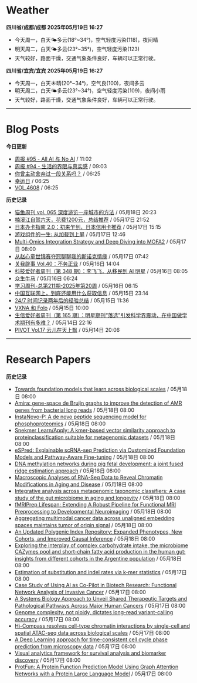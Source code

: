 # Weather
<!--qweather:start-->
**四川省/成都/成都 2025年05月19日 16:27**
- 今天周一，白天🌤️多云(18°~34°)，空气轻度污染(118)，夜间晴
- 明天周二，白天🌤️多云(23°~35°)，空气轻度污染(123)
- 天气较好，路面干燥，交通气象条件良好，车辆可以正常行驶。

**四川省/宜宾/宜宾 2025年05月19日 16:27**
- 今天周一，白天☀️晴(20°~34°)，空气良(100)，夜间多云
- 明天周二，白天🌤️多云(23°~34°)，空气轻度污染(109)，夜间小雨
- 天气较好，路面干燥，交通气象条件良好，车辆可以正常行驶。
<!--qweather:end-->
---
# Blog Posts
<!--rss-blogs:start-->
**今日更新**
- [周报 #95 - All AI 与 No AI](https://www.pseudoyu.com/posts/weekly_review_95) / 11:02
- [周报 #94 - 生活的界限与真实感](https://www.pseudoyu.com/posts/weekly_review_94) / 09:03
- [你曾主动舍弃过一段关系吗？](http://m.wufazhuce.com/question/4368) / 06:25
- [幸运日](http://m.wufazhuce.com/article/6795) / 06:25
- [VOL.4608](http://m.wufazhuce.com/one/4759) / 06:25

**历史记录**
- [猫鱼周刊 vol. 065 深度游览一座城市的方法](https://ameow.xyz/archives/weekly-065) / 05月18日 20:23
- [楠溪江自驾六天，花费1200元，总结推荐](https://blog.ops-coffee.cn/r/city-china-zhejiang-wenzhou-yongjia-nanxijiang.html) / 05月17日 21:52
- [日本办卡指南 2.0：初来乍到，日本信用卡推荐](https://song.al/creditcard2) / 05月17日 15:15
- [游戏组件的一生: 从加载到上屏](https://blog.ursb.me/posts/game-engine-renderer/) / 05月17日 12:46
- [Multi-Omics Integration Strategy and Deep Diving into MOFA2](https://divingintogeneticsandgenomics.com/post/multiomics-mofa2/) / 05月17日 08:00
- [从赵心童世锦赛夺冠聊聊我的斯诺克情缘](https://wiki.eryajf.net/pages/a49f60/) / 05月17日 07:42
- [关我辟事 Vol.40：不务正业](https://blog.douchi.space/spark-joy-digest-2025-5a/) / 05月16日 14:04
- [科技爱好者周刊（第 348 期）：李飞飞，从移民到 AI 明星](http://www.ruanyifeng.com/blog/2025/05/weekly-issue-348.html) / 05月16日 08:05
- [众生牛马](https://www.xiangshitan.com/post/3402.html) / 05月16日 06:24
- [学习周刊-总第211期-2025年第20周](https://wiki.eryajf.net/pages/a0fa42/) / 05月16日 06:15
- [中国互联网上，到底还能用什么获取信息](https://cyp0633.icu/timeline/2025/05/fsou-lawsuit/) / 05月15日 23:14
- [24/7 时间记录两年后的经验总结](https://thirdshire.com/timetracking/) / 05月15日 11:36
- [VXNA 和 Folo](https://anotherdayu.com/2025/6972/) / 05月15日 10:00
- [生信爱好者周刊（第 165 期）：明星期刊“落选”引发科学界震动，在中国做学术期刊有多难？](https://openbiox.github.io/weekly/issue-165/) / 05月14日 22:16
- [PIVOT Vol.17 云儿在天上飘](https://anotherdayu.com/2025/6966/) / 05月14日 20:06
<!--rss-blogs:end-->
---
# Research Papers
<!--rss-papers:start-->
**历史记录**
- [Towards foundation models that learn across biological scales](https://www.biorxiv.org/content/10.1101/2025.05.16.653447v1?rss=1) / 05月18日 08:00
- [Amira: gene-space de Bruijn graphs to improve the detection of AMR genes from bacterial long reads](https://www.biorxiv.org/content/10.1101/2025.05.16.654303v1?rss=1) / 05月18日 08:00
- [InstaNovo-P: A de novo peptide sequencing model for phosphoproteomics](https://www.biorxiv.org/content/10.1101/2025.05.14.654049v1?rss=1) / 05月18日 08:00
- [Snekmer Learn/Apply: A kmer-based vector similarity approach to proteinclassification suitable for metagenomic datasets](https://www.biorxiv.org/content/10.1101/2025.05.16.654600v1?rss=1) / 05月18日 08:00
- [eSPred: Explainable scRNA-seq Prediction via Customized Foundation Models and Pathway-Aware Fine-tuning](https://www.biorxiv.org/content/10.1101/2025.05.14.654052v1?rss=1) / 05月18日 08:00
- [DNA methylation networks during pig fetal development: a joint fused ridge estimation approach](https://www.biorxiv.org/content/10.1101/2025.05.15.654211v1?rss=1) / 05月18日 08:00
- [Macroscopic Analyses of RNA-Seq Data to Reveal Chromatin Modifications in Aging and Disease](https://www.biorxiv.org/content/10.1101/2025.05.14.654062v1?rss=1) / 05月18日 08:00
- [Integrative analysis across metagenomic taxonomic classifiers: A case study of the gut microbiome in aging and longevity](https://www.biorxiv.org/content/10.1101/2025.05.14.654104v1?rss=1) / 05月18日 08:00
- [fMRIPrep Lifespan: Extending A Robust Pipeline for Functional MRI Preprocessing to Developmental Neuroimaging](https://www.biorxiv.org/content/10.1101/2025.05.14.654069v1?rss=1) / 05月18日 08:00
- [Aggregating multimodal cancer data across unaligned embedding spaces maintains tumor of origin signal](https://www.biorxiv.org/content/10.1101/2025.05.14.653900v1?rss=1) / 05月18日 08:00
- [An Updated Polygenic Index Repository: Expanded Phenotypes, New Cohorts, and Improved Causal Inference](https://www.biorxiv.org/content/10.1101/2025.05.14.653986v1?rss=1) / 05月18日 08:00
- [Exploring the interplay of complex carbohydrate intake, the microbiome CAZymes pool and short-chain fatty acid production in the human gut: insights from different cohorts in the Argentine population](https://www.biorxiv.org/content/10.1101/2025.05.15.654276v1?rss=1) / 05月18日 08:00
- [Estimation of substitution and indel rates via k-mer statistics](https://www.biorxiv.org/content/10.1101/2025.05.14.653858v1?rss=1) / 05月17日 08:00
- [Case Study of Using AI as Co-Pilot in Biotech Research: Functional Network Analysis of Invasive Cancer](https://www.biorxiv.org/content/10.1101/2025.05.14.654152v1?rss=1) / 05月17日 08:00
- [A Systems Biology Approach to Unveil Shared Therapeutic Targets and Pathological Pathways Across Major Human Cancers](https://www.biorxiv.org/content/10.1101/2025.05.14.653945v1?rss=1) / 05月17日 08:00
- [Genome complexity, not ploidy, dictates long-read variant-calling accuracy](https://www.biorxiv.org/content/10.1101/2025.05.14.653922v1?rss=1) / 05月17日 08:00
- [Hi-Compass resolves cell-type chromatin interactions by single-cell and spatial ATAC-seq data across biological scales](https://www.biorxiv.org/content/10.1101/2025.05.14.654019v1?rss=1) / 05月17日 08:00
- [A Deep Learning approach for time-consistent cell cycle phase prediction from microscopy data](https://www.biorxiv.org/content/10.1101/2025.05.16.654306v1?rss=1) / 05月17日 08:00
- [Visual analytics framework for survival analysis and biomarker discovery](https://www.biorxiv.org/content/10.1101/2025.05.14.654136v1?rss=1) / 05月17日 08:00
- [ProtFun: A Protein Function Prediction Model Using Graph Attention Networks with a Protein Large Language Model](https://www.biorxiv.org/content/10.1101/2025.05.13.653854v1?rss=1) / 05月17日 08:00
<!--rss-papers:end-->
